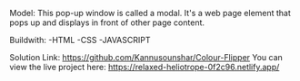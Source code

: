 Model:
This pop-up window is called a modal. It's a web page element that pops up and displays in front of other page content.

Buildwith:
-HTML
-CSS
-JAVASCRIPT

Solution Link: https://github.com/Kannusounshar/Colour-Flipper
You can view the live project here: https://relaxed-heliotrope-0f2c96.netlify.app/
